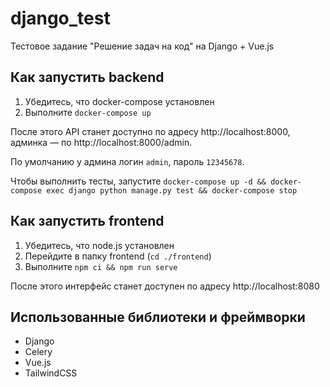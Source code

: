 # django_test
Тестовое задание "Решение задач на код" на Django + Vue.js

Как запустить backend
----------
1. Убедитесь, что docker-compose установлен
2. Выполните `docker-compose up`

После этого API станет доступно по адресу http://localhost:8000, админка — по http://localhost:8000/admin. 

По умолчанию у админа логин `admin`, пароль `12345678`.

Чтобы выполнить тесты, запустите `docker-compose up -d && docker-compose exec django python manage.py test && docker-compose stop`

Как запустить frontend
----------
1. Убедитесь, что node.js установлен
2. Перейдите в папку frontend (`cd ./frontend`)
3. Выполните `npm ci && npm run serve`

После этого интерфейс станет доступен по адресу http://localhost:8080

Использованные библиотеки и фреймворки
-----------------------------------
- Django
- Celery
- Vue.js
- TailwindCSS
